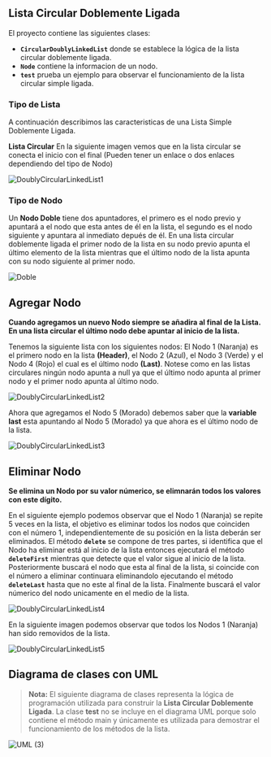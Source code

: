 ## **Lista Circular Doblemente Ligada**

El proyecto contiene las siguientes clases:

* **`CircularDoublyLinkedList`** donde se establece la lógica de la lista circular doblemente ligada.
* **`Node`** contiene la informacion de un nodo.
* **`test`** prueba un ejemplo para observar el funcionamiento de la lista circular simple ligada.

### **Tipo de Lista**

A continuación describimos las caracteristicas de una Lista Simple Doblemente Ligada.

**Lista Circular** En la siguiente imagen vemos que en la lista circular se conecta el inicio con el final (Pueden tener un enlace o dos enlaces dependiendo del tipo de Nodo)

![DoublyCircularLinkedList1](https://user-images.githubusercontent.com/115047831/214826033-77941458-5457-400e-9c7f-a1975a5a821d.png)

### **Tipo de Nodo**

Un **Nodo Doble** tiene dos apuntadores, el primero es el nodo previo y apuntará a el nodo que esta antes de él en la lista, el segundo es el nodo siguiente y apuntara al inmediato depués de él. En una lista circular doblemente ligada el primer nodo de la lista en su nodo previo apunta el último elemento de la lista mientras que el último nodo de la lista apunta con su nodo siguiente al primer nodo.

![Doble](https://user-images.githubusercontent.com/115047831/207787603-10792991-6d67-4c03-953a-11ed90acd389.png)

## Agregar Nodo

**Cuando agregamos un nuevo Nodo siempre se añadira al final de la Lista. En una lista circular el último nodo debe apuntar al inicio de la lista.**

Tenemos la siguiente lista con los siguientes nodos: El Nodo 1 (Naranja) es el primero nodo en la lista **(Header)**, el Nodo 2 (Azul), el Nodo 3 (Verde) y el Nodo 4 (Rojo) el cual es el último nodo **(Last)**. Notese como en las listas circulares ningún nodo apunta a null ya que el último nodo apunta al primer nodo y el primer nodo apunta al último nodo.

![DoublyCircularLinkedList2](https://user-images.githubusercontent.com/115047831/214827406-b89aacc2-e04a-4788-94d0-061f39020020.png)

Ahora que agregamos el Nodo 5 (Morado) debemos saber que la **variable last** esta apuntando al Nodo 5 (Morado) ya que ahora es el último nodo de la lista.

![DoublyCircularLinkedList3](https://user-images.githubusercontent.com/115047831/214828710-92ccbe2d-5cb3-448f-91b4-29a6c5703111.png)

## Eliminar Nodo

**Se elimina un Nodo por su valor númerico, se elimnarán todos los valores con este dígito.**

En el siguiente ejemplo podemos observar que el Nodo 1 (Naranja) se repite 5 veces en la lista, el objetivo es eliminar todos los nodos que coinciden con el número 1, independientemente de su posición en la lista deberán ser eliminados. El método **`delete`** se compone de tres partes, si identifica que el Nodo ha eliminar está al inicio de la lista  entonces ejecutará el método **`deleteFirst`** mientras que detecte que el valor sigue al inicio de la lista. Posteriormente buscará el nodo que esta al final de la lista, si coincide con el número a eliminar continuara eliminandolo ejecutando el método **`deleteLast`** hasta que no este al final de la lista. Finalmente buscará el valor númerico del nodo unicamente en el medio de la lista.

![DoublyCircularLinkedList4](https://user-images.githubusercontent.com/115047831/214830683-27a3c44f-c6c6-46a5-9b74-081e53c992c3.png)

En la siguiente imagen podemos observar que todos los Nodos 1 (Naranja) han sido removidos de la lista.

![DoublyCircularLinkedList5](https://user-images.githubusercontent.com/115047831/214831680-27f152e2-e206-46e8-9e9a-7aa175aa9ab2.png)

## Diagrama de clases con UML

> **Nota:** El siguiente diagrama de clases representa la lógica de programación utilizada para construir la **Lista Circular Doblemente Ligada**. La clase **test** no se incluye en el diagrama UML porque solo contiene el método main y únicamente es utilizada para demostrar el funcionamiento de los métodos de la lista.

![UML (3)](https://user-images.githubusercontent.com/115047831/214832085-5d2c2ac6-86bf-4547-aba8-eb8eb1fc6a67.png)
